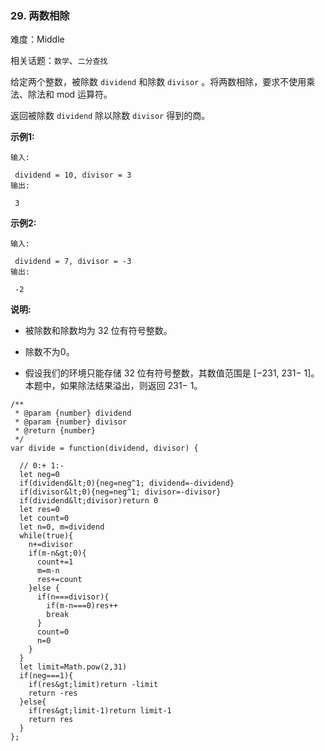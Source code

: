 ### 29. 两数相除

难度：Middle

相关话题：`数学`、`二分查找`

给定两个整数，被除数 `dividend` 和除数 `divisor` 。将两数相除，要求不使用乘法、除法和 mod 运算符。



返回被除数 `dividend` 除以除数 `divisor` 得到的商。



 **示例1:** 





```
输入:

 dividend = 10, divisor = 3
输出:

 3
```

 **示例2:** 





```
输入:

 dividend = 7, divisor = -3
输出:

 -2
```

 **说明:** 





* 被除数和除数均为 32 位有符号整数。

* 除数不为0。

* 假设我们的环境只能存储 32 位有符号整数，其数值范围是 [&minus;231, 231&minus; 1]。本题中，如果除法结果溢出，则返回 231&minus; 1。






```
/**
 * @param {number} dividend
 * @param {number} divisor
 * @return {number}
 */
var divide = function(dividend, divisor) {

  // 0:+ 1:-
  let neg=0
  if(dividend&lt;0){neg=neg^1; dividend=-dividend}
  if(divisor&lt;0){neg=neg^1; divisor=-divisor}
  if(dividend&lt;divisor)return 0
  let res=0
  let count=0
  let n=0, m=dividend
  while(true){
    n+=divisor
    if(m-n&gt;0){
      count+=1
      m=m-n
      res+=count
    }else {
      if(n===divisor){
        if(m-n===0)res++
        break
      }
      count=0
      n=0
    }
  }
  let limit=Math.pow(2,31)
  if(neg===1){
    if(res&gt;limit)return -limit
    return -res
  }else{
    if(res&gt;limit-1)return limit-1
    return res
  }
};



```
